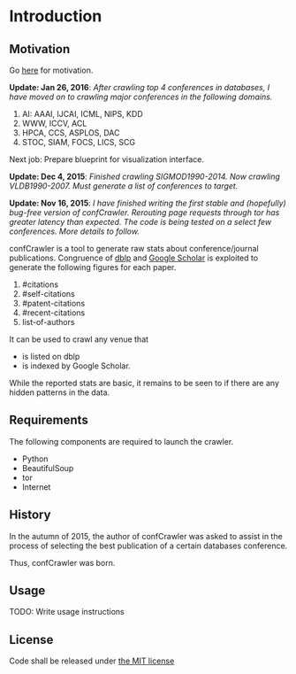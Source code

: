 # Introduction

## Motivation

Go [here](https://github.com/shashwatx/confCrawler/blob/master/MOTIVATION.md) for motivation.

**Update: Jan 26, 2016**: _After crawling top 4 conferences in databases, I have moved on to crawling major conferences in the following domains._
  1. AI: AAAI, IJCAI, ICML, NIPS, KDD
  2. WWW, ICCV, ACL
  3. HPCA, CCS, ASPLOS, DAC
  4. STOC, SIAM, FOCS, LICS, SCG

Next job: Prepare blueprint for visualization interface.

**Update: Dec 4, 2015**: _Finished crawling SIGMOD1990-2014. Now crawling VLDB1990-2007. Must generate a list of conferences to target._

**Update: Nov 16, 2015**: _I have finished writing the first stable and (hopefully) bug-free version of confCrawler. Rerouting page requests through tor has greater latency than expected. The code is being tested on a select few conferences. More details to follow._


confCrawler is a tool to generate raw stats about conference/journal publications. Congruence of [dblp](http://dblp.uni-trier.de/) and [Google Scholar](http://scholar.google.com) is exploited to generate the following figures for each paper.
  1. #citations
  2. #self-citations
  3. #patent-citations
  4. #recent-citations
  5. list-of-authors

It can be used to crawl any venue that
* is listed on dblp 
* is indexed by Google Scholar.

While the reported stats are basic, it remains to be seen to if there are any hidden patterns in the data.

## Requirements

The following components are required to launch the crawler.
 * Python
 * BeautifulSoup
 * tor
 * Internet

## History

In the autumn of 2015, the author of confCrawler was asked to assist
in the process of selecting the best publication of a certain databases conference.

Thus, confCrawler was born.

## Usage

TODO: Write usage instructions

## License

Code shall be released under [the MIT license](https://github.com/shashwatx/confCrawler/blob/master/LICENSE)
